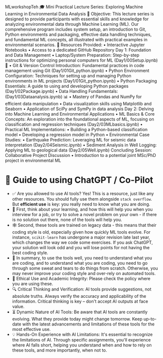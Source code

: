 MLworkshopTeh
🎓 Mini Practical Lecture Series: Exploring Machine Learning in Environmental Data Analysis
📝 Objective: This lecture series is designed to provide participants with essential skills and knowledge for analyzing environmental data through Machine Learning (ML). Our comprehensive program includes system setup, an introduction to Git, Python environments and packaging, effective data handling techniques, and fundamental ML concepts, all illustrated with practical examples in environmental scenarios.
🏫 Resources Provided:
• Interactive Jupyter Notebooks
• Access to a dedicated GitHub Repository
Day 1: Foundation and Data Management
• Laptop/System Preparation: Step-by-step instructions for optimizing personal computers for ML (Day1/00Setup.ipynb) 🔗
• Git & Version Control Introduction: Fundamental practices in code management using Git (Day1/01Git_python.ipynb)
• Python Environment Configuration: Techniques for setting up and managing Python environments in ML projects (Day1/01Git_python.ipynb)
• Python Packaging Essentials: A guide to using and developing Python packages (Day1/02Package.ipynb)
• Data Handling Fundamentals: (Day1/03Dataanalysis.ipynb) 📊
• Mastery of Pandas and NumPy for efficient data manipulation
• Data visualization skills using Matplotlib and Seaborn
• Application of SciPy and SymPy in data analysis
Day 2: Delving into Machine Learning and Environmental Applications
• ML Basics & Core Concepts: An exploration into the foundational aspects of ML, focusing on classification and regression techniques (Day2/03MLbasics.ipynb)
• Practical ML Implementations:
• Building a Python-based classification model
• Developing a regression model in Python
• Environmental Case Studies:
• Earthquake Prediction: Leveraging ML for seismic data interpretation (Day2/04Seismic.ipynb)
• Sediment Analysis in Well Logging: Applying ML to geological data (Day2/05Well.ipynb)
Concluding Session: Collaborative Project Discussion
• Introduction to a potential joint MSc/PhD project in environmental ML
 # 🤖 Guide to using ChatGPT / Co-Pilot

* ✅ Αre you allowed to use AI tools? Yes! This is a resource, just like any other resources. You should fully use them alongside `stack overflow`. But **efficient use** is key: you really need to know what you are doing.
* 🐣 First, think about your learning, and how this will help you when you interview for a job, or try to solve a novel problem on your own - if there is no solution out there, none of the tools will help you.
* 🕸️ Second, these tools are trained on legacy data - this means that their coding style is old, especially given how quickly ML tools evolve. For instance, `scikit-learn` has undergone a major revision late last year, which changes the way we code some exercises. If you ask ChatGPT, your solution will look odd and you will lose points for not having the best coding style.
* 🧗 In summary, to use the tools well, you need to understand what you are coding, and to understand what you are coding, you need to go through some sweat and tears to do things from scratch. Otherwise, you may never improve your coding style and over-rely on automated tools.
* 🤔 Ethical Use and Academic Integrity: Please check the policy where you are using these.
* 🔍 Critical Thinking and Verification: AI tools provide suggestions, not absolute truths. Always verify the accuracy and applicability of the information. Critical thinking is key – don't accept AI outputs at face value.
* ⏳ Dynamic Nature of AI Tools: Be aware that AI tools are constantly evolving. What they provide today might change tomorrow. Keep up-to-date with the latest advancements and limitations of these tools for the most effective use.
* 💡 Hands-On Experience with AI Limitations: It's essential to recognize the limitations of AI. Through specific assignments, you'll experience where AI falls short, helping you understand when and how to rely on these tools, and more importantly, when not to.




